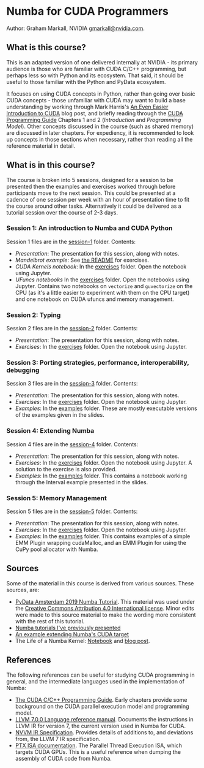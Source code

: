 # Numba for CUDA Programmers

Author: Graham Markall, NVIDIA <gmarkall@nvidia.com>.


## What is this course?

This is an adapted version of one delivered internally at NVIDIA - its primary
audience is those who are familiar with CUDA C/C++ programming, but perhaps less
so with Python and its ecosystem. That said, it should be useful to those
familiar with the Python and PyData ecosystem.

It focuses on using CUDA concepts in Python, rather than going over basic CUDA
concepts - those unfamiliar with CUDA may want to build a base understanding by
working through Mark Harris's [An Even Easier Introduction to
CUDA](https://developer.nvidia.com/blog/even-easier-introduction-cuda/) blog
post, and briefly reading through the [CUDA Programming
Guide](https://docs.nvidia.com/cuda/cuda-c-programming-guide/index.html)
Chapters 1 and 2 (*Introduction* and *Programming Model*). Other concepts
discussed in the course (such as shared memory) are discussed in later chapters.
For expediency, it is recommended to look up concepts in those sections when
necessary, rather than reading all the reference material in detail.


## What is in this course?

The course is broken into 5 sessions, designed for a session to be presented
then the examples and exercises worked through before participants move to the
next session. This could be presented at a cadence of one session per week with
an hour of presentation time to fit the course around other tasks. Alternatively
it could be delivered as a tutorial session over the course of 2-3 days.


### Session 1: An introduction to Numba and CUDA Python

Session 1 files are in the [session-1](session-1) folder. Contents:

- *Presentation*: The presentation for this session, along with notes.
- *Mandelbrot example*: See [the README](session-1/mandelbrot/README.md) for 
  exercises.
- *CUDA Kernels notebook*: In the [exercises](session-1/exercises) folder. Open the 
  notebook using Jupyter.
- *UFuncs notebooks* In the [exercises](session-1/exercises) folder. Open the 
  notebooks using Jupyter. Contains two notebooks on `vectorize` and 
  `guvectorize` on the CPU (as it's a little easier to experiment with them on
  the CPU target) and one notebook on CUDA ufuncs and memory management.


### Session 2: Typing

Session 2 files are in the [session-2](session-2) folder. Contents:

- *Presentation*: The presentation for this session, along with notes.
- *Exercises*: In the [exercises](session-2/exercises) folder. Open the notebook
  using Jupyter.


### Session 3: Porting strategies, performance, interoperability, debugging

Session 3 files are in the [session-3](session-3) folder. Contents:

- *Presentation*: The presentation for this session, along with notes.
- *Exercises*: In the [exercises](session-3/exercises) folder. Open the notebook
  using Jupyter.
- *Examples*: In the [examples](session-3/examples) folder. These are mostly
  executable versions of the examples given in the slides.


### Session 4: Extending Numba

Session 4 files are in the [session-4](session-4) folder. Contents:

- *Presentation*: The presentation for this session, along with notes.
- *Exercises*: In the [exercises](session-4/exercises) folder. Open the notebook
  using Jupyter. A solution to the exercise is also provided.
- *Examples*: In the [examples](session-4/examples) folder. This contains a
  notebook working through the Interval example presented in the slides.


### Session 5: Memory Management

Session 5 files are in the [session-5](session-5) folder. Contents:

- *Presentation*: The presentation for this session, along with notes.
- *Exercises*: In the [exercises](session-5/exercises) folder. Open the notebook
  using Jupyter.
- *Examples*: In the [examples](session-5/examples) folder. This contains
  examples of a simple EMM Plugin wrapping cudaMalloc, and an EMM Plugin for
  using the CuPy pool allocator with Numba.


## Sources

Some of the material in this course is derived from various sources. These
sources, are:

- [PyData Amsterdam 2019 Numba
  Tutorial](https://github.com/ContinuumIO/pydata-amsterdam2019-numba). This
  material was used under the [Creative Commons Attribution 4.0 International
  license](https://github.com/ContinuumIO/pydata-amsterdam2019-numba/blob/c5944f1cf0a5244dcd43d690d3676ade19ce6e16/LICENSE).
  Minor edits were made to this source material to make the wording more
  consistent with the rest of this tutorial.
- [Numba tutorials I've previously presented](https://github.com/gmarkall/tutorials)
- [An example extending Numba's CUDA target](https://github.com/gmarkall/extending-numba-cuda)
- The Life of a Numba Kernel: [Notebook](https://github.com/gmarkall/life-of-a-numba-kernel/blob/master/Life%20of%20a%20Numba%20Kernel%20-%20with-%20output.ipynb) and [blog post](https://medium.com/rapids-ai/the-life-of-a-numba-kernel-a-compilation-pipeline-taking-user-defined-functions-in-python-to-cuda-71cc39b77625).

## References

The following references can be useful for studying CUDA programming in general,
and the intermediate languages used in the implementation of Numba:

- [The CUDA C/C++ Programming
  Guide](https://docs.nvidia.com/cuda/cuda-c-programming-guide/index.html).
  Early chapters provide some background on the CUDA parallel execution model
  and programming model.
- [LLVM 7.0.0 Language reference
  manual](https://releases.llvm.org/7.0.0/docs/LangRef.html). Documents the
  instructions in LLVM IR for version 7, the current version used in Numba for
  CUDA.
- [NVVM IR Specification](https://docs.nvidia.com/cuda/nvvm-ir-spec/index.html).
  Provides details of additions to, and deviations from, the LLVM 7 IR
  specification.
- [PTX ISA
  documentation](https://docs.nvidia.com/cuda/parallel-thread-execution/index.html).
  The Parallel Thread Execution ISA, which targets CUDA GPUs. This is a useful
  reference when dumping the assembly of CUDA code from Numba.
